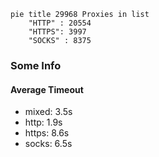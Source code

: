 
```mermaid
pie title 29968 Proxies in list
    "HTTP" : 20554
    "HTTPS": 3997
    "SOCKS" : 8375
```

### Some Info
#### Average Timeout

- mixed: 3.5s
- http: 1.9s
- https: 8.6s
- socks: 6.5s